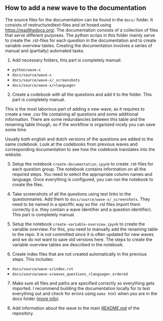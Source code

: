 How to add a new wave to the documentation
-------------------------------------------

The source files for the documentation can be found in the `docs/` folder. It consists of restructuredtext-files and ist hosed using https://readthedocs.org/. The documentation consists of a collection of files that serve different purposes. The python scrips in this folder mainly serve to create the .rst-files for each question in the documentation and to create variable overview tables. Creating the documentation involves a series of manual and (partially) automated tasks.

1. Add necessary folders, this part is completely manual:

- `python/wave-x`
- `docs/source/wave-x`
- `docs/source/wave-x/_screenshots`
- `docs/source/wave-x/<language>`

2. Create a codebook with all the questions and add it to the folder. This part is completely manual.

This is the most laborious part of adding a new wave, as it requires to create a new .csv file containing all questions and some additional information. There are some redundancies between this table and the renaming table though, so if the workflow is organized nicely you can save some time.

Usually both english and dutch versions of the questions are added to the same codebook. Look at the codebooks from previous waves and corresponding documentation to see how the codebook translates into the website.

3. Setup the notebook `create-documentation.ipynb` to create .rst-files for each question group. The notebook contains information on all the required steps. You need to select the appropriate column names and language. Once everything is configured, you can run the notebook to create the files.

4. Take screenshots of all the questions using test links to the questionnaires. Add them to `docs/source/wave-x/_screenshots`. They need to be named in a specfifc way so the .rst files import them correctly (i.e. they contain a wave identifier and a question identifier). This part is completely manual.

5. Setup the notebook `create-variable-overview.ipynb` to create the variable overview. For this, you need to manually add the renaming table to the repo. It is not committed since it is often updated for new waves and we do not want to save old versions here. The steps to create the variable overview tables are described in the notebook.

6. Create index files that are not created automatically in the previous steps. This includes:

- `docs/source/wave-x/index.rst`
- `docs/source/wave-x/wavex_questions_<language>_ordered`

7. Make sure all files and paths are specified correctly so everything gets imported. I recommend building the documentation locally for to test everything out and check for errors using `make html` when you are in the docs folder ([more info](https://www.sphinx-doc.org/en/master/usage/quickstart.html)).

8. Add information about the wave to the main [README.md](https://github.com/covid-19-impact-lab/liss-questionnaires/blob/master/README.md) of the repository.
